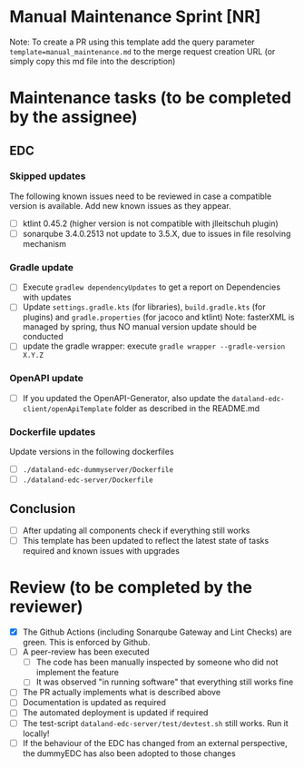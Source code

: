 # Manual Maintenance Sprint [NR]
Note: To create a PR using this template add the query parameter `template=manual_maintenance.md` to the merge request creation URL (or simply copy this md file into the description)

# Maintenance tasks (to be completed by the assignee)
## EDC
### Skipped updates
The following known issues need to be reviewed in case a compatible version is available. Add new known issues as they appear.
- [ ] ktlint 0.45.2 (higher version is not compatible with jlleitschuh plugin)
- [ ] sonarqube 3.4.0.2513 not update to 3.5.X, due to issues in file resolving mechanism

### Gradle update
- [ ] Execute `gradlew dependencyUpdates` to get a report on Dependencies with updates
- [ ] Update `settings.gradle.kts` (for libraries), `build.gradle.kts` (for plugins) and `gradle.properties` (for jacoco and ktlint)
  Note: fasterXML is managed by spring, thus NO manual version update should be conducted
- [ ] update the gradle wrapper: execute `gradle wrapper --gradle-version X.Y.Z`

### OpenAPI update
- [ ] If you updated the OpenAPI-Generator, also update the `dataland-edc-client/openApiTemplate` folder as described in the README.md

### Dockerfile updates
Update versions in the following dockerfiles
- [ ] `./dataland-edc-dummyserver/Dockerfile`
- [ ] `./dataland-edc-server/Dockerfile`

## Conclusion
- [ ] After updating all components check if everything still works
- [ ] This template has been updated to reflect the latest state of tasks required and known issues with upgrades

# Review (to be completed by the reviewer)
- [x] The Github Actions (including Sonarqube Gateway and Lint Checks) are green. This is enforced by Github.
- [ ] A peer-review has been executed
    - [ ] The code has been manually inspected by someone who did not implement the feature
    - [ ] It was observed "in running software" that everything still works fine
- [ ] The PR actually implements what is described above
- [ ] Documentation is updated as required
- [ ] The automated deployment is updated if required
- [ ] The test-script `dataland-edc-server/test/devtest.sh` still works. Run it locally!
- [ ] If the behaviour of the EDC has changed from an external perspective, the dummyEDC has also been adopted to those changes
